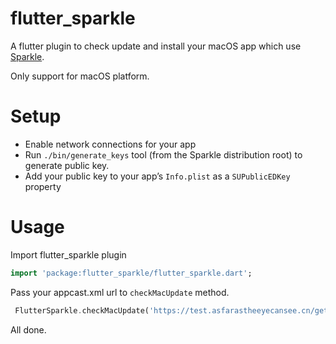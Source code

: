 # flutter_sparkle
A flutter plugin to check update and install your macOS app which use [Sparkle](https://sparkle-project.org/).

Only support for macOS platform.
# Setup

- Enable network connections for your app
- Run `./bin/generate_keys` tool (from the Sparkle distribution root) to generate public key.
- Add your public key to your app’s `Info.plist` as a `SUPublicEDKey` property

# Usage

Import flutter_sparkle plugin
```dart
import 'package:flutter_sparkle/flutter_sparkle.dart';
```
Pass your appcast.xml url to  `checkMacUpdate` method. 
```dart
 FlutterSparkle.checkMacUpdate('https://test.asfarastheeyecansee.cn/get/mac/version');
```
All done.
